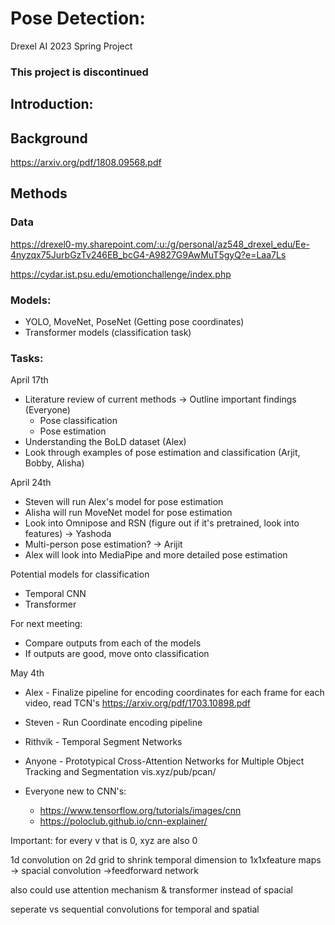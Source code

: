 # Pose Detection:

Drexel AI 2023 Spring Project

### This project is discontinued

## Introduction:

## Background
https://arxiv.org/pdf/1808.09568.pdf

## Methods

### Data
https://drexel0-my.sharepoint.com/:u:/g/personal/az548_drexel_edu/Ee-4nyzqx75JurbGzTv246EB_bcG4-A9827G9AwMuT5gyQ?e=Laa7Ls

https://cydar.ist.psu.edu/emotionchallenge/index.php

### Models: 
* YOLO, MoveNet, PoseNet (Getting pose coordinates)
* Transformer models (classification task)

### Tasks:
April 17th
* Literature review of current methods -> Outline important findings (Everyone)
  * Pose classification
  * Pose estimation
* Understanding the BoLD dataset (Alex)
* Look through examples of pose estimation and classification (Arjit, Bobby, Alisha)

April 24th
* Steven will run Alex's model for pose estimation
* Alisha will run MoveNet model for pose estimation
* Look into Omnipose and RSN (figure out if it's pretrained, look into features) -> Yashoda
* Multi-person pose estimation? -> Arijit
* Alex will look into MediaPipe and more detailed pose estimation

Potential models for classification 
* Temporal CNN
* Transformer

For next meeting:
* Compare outputs from each of the models
* If outputs are good, move onto classification

May 4th
* Alex - Finalize pipeline for encoding coordinates for each frame for each video, read TCN's https://arxiv.org/pdf/1703.10898.pdf
* Steven - Run Coordinate encoding pipeline
* Rithvik - Temporal Segment Networks
* Anyone - Prototypical Cross-Attention Networks for Multiple Object Tracking and Segmentation vis.xyz/pub/pcan/

* Everyone new to CNN's: 
  * https://www.tensorflow.org/tutorials/images/cnn
  * https://poloclub.github.io/cnn-explainer/

Important:
for every v that is 0, xyz are also 0

1d convolution on 2d grid
to shrink temporal dimension to 1x1xfeature maps -> spacial convolution ->feedforward network

also could use attention mechanism & transformer instead of spacial

seperate vs sequential convolutions for temporal and spatial
